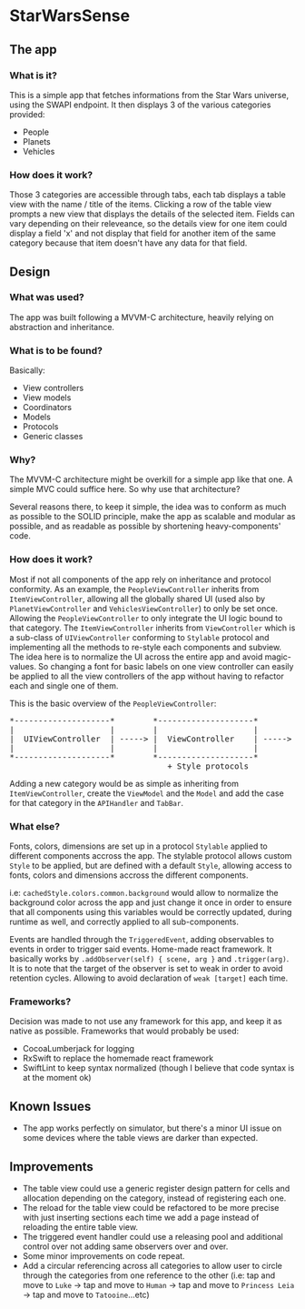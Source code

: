 # StarWarsSense

## The app

### What is it?

This is a simple app that fetches informations from the Star Wars universe, using the SWAPI endpoint.
It then displays 3 of the various categories provided:
  - People
  - Planets
  - Vehicles
  
### How does it work?

Those 3 categories are accessible through tabs, each tab displays a table view with the name / title of the items.
Clicking a row of the table view prompts a new view that displays the details of the selected item.
Fields can vary depending on their releveance, so the details view for one item could display a field 'x' and not
display that field for another item of the same category because that item doesn't have any data for that field.

## Design

### What was used?

The app was built following a MVVM-C architecture, heavily relying on abstraction and inheritance.

### What is to be found?

Basically:
  - View controllers
  - View models
  - Coordinators
  - Models
  - Protocols
  - Generic classes
  
### Why?

The MVVM-C architecture might be overkill for a simple app like that one. A simple MVC could suffice here.
So why use that architecture?

Several reasons there, to keep it simple, the idea was to conform as much as possible to the SOLID principle,
make the app as scalable and modular as possible, and as readable as possible by shortening heavy-components' code.

### How does it work?

Most if not all components of the app rely on inheritance and protocol conformity.
As an example, the `PeopleViewController` inherits from `ItemViewController`, allowing all the globally shared
UI (used also by `PlanetViewController` and `VehiclesViewController`) to only be set once. Allowing the `PeopleViewController`
to only integrate the UI logic bound to that category.
The `ItemViewController` inherits from `ViewController` which is a sub-class of `UIViewController` conforming to `Stylable`
protocol and implementing all the methods to re-style each components and subview.
The idea here is to normalize the UI across the entire app and avoid magic-values. So changing a font for basic labels
on one view controller can easily be applied to all the view controllers of the app without having to refactor each and
single one of them.

This is the basic overview of the `PeopleViewController`:

<pre>
*--------------------*        *--------------------*        *--------------------* -----> PeopleViewController + Category UI & ViewModels
|                    |        |                    |        |                    |
|  UIViewController  | -----> |  ViewController    | -----> | ItemViewController | -----> PlanetsViewController + Category UI & ViewModels
|                    |        |                    |        |                    |
*--------------------*        *--------------------*        *--------------------* -----> VehiclesViewController + Category UI & ViewModels
                                 + Style protocols             + Shared UI setup
</pre>

Adding a new category would be as simple as inheriting from `ItemViewController`, create the `ViewModel` and the `Model`
and add the case for that category in the `APIHandler` and `TabBar`.

### What else?

Fonts, colors, dimensions are set up in a protocol `Stylable` applied to different components accross the app.
The stylable protocol allows custom `Style` to be applied, but are defined with a default `Style`, allowing access to fonts, colors and
dimensions accross the different components.

i.e: `cachedStyle.colors.common.background` would allow to normalize the background color across the app and just change it once in
order to ensure that all components using this variables would be correctly updated, during runtime as well, and correctly applied to
all sub-components.

Events are handled through the `TriggeredEvent`, adding observables to events in order to trigger said events. Home-made react framework.
It basically works by `.addObserver(self) { scene, arg }` and `.trigger(arg)`. It is to note that the target of the observer is set to weak
in order to avoid retention cycles. Allowing to avoid declaration of `weak [target]` each time.

### Frameworks?

Decision was made to not use any framework for this app, and keep it as native as possible.
Frameworks that would probably be used:
  - CocoaLumberjack for logging
  - RxSwift to replace the homemade react framework
  - SwiftLint to keep syntax normalized (though I believe that code syntax is at the moment ok)

## Known Issues

  - The app works perfectly on simulator, but there's a minor UI issue on some devices where the table views are darker than expected.

## Improvements

  - The table view could use a generic register design pattern for cells and allocation depending on the category, instead of registering
  each one.
  - The reload for the table view could be refactored to be more precise with just inserting sections each time we add a page instead of
  reloading the entire table view.
  - The triggered event handler could use a releasing pool and additional control over not adding same observers over and over.
  - Some minor improvements on code repeat.
  - Add a circular referencing across all categories to allow user to circle through the categories from one reference to the other
  (i.e: tap and move to `Luke` -> tap and move to `Human` -> tap and move to `Princess Leia` -> tap and move to `Tatooine`...etc)
